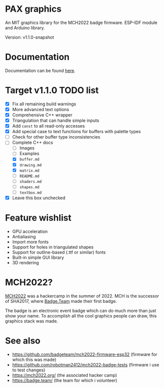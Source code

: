 # PAX graphics
An MIT graphics library for the MCH2022 badge firmware.
ESP-IDF module and Arduino library.

Version: v1.1.0-snapshot

# Documentation
Documentation can be found [here](docs).

# Target v1.1.0 TODO list
- [x] Fix all remaining build warnings
- [x] More advanced text options
- [x] Comprehensive C++ wrapper
- [x] Triangulation that can handle simple inputs
- [x] Add `const` to all read-only accesses
- [x] Add special case to text functions for buffers with palette types
- [ ] Check for other buffer type inconsistencies
- [ ] Complete C++ docs
  - [ ] Images
  - [ ] Examples
  - [x] `buffer.md`
  - [x] `drawing.md`
  - [x] `matrix.md`
  - [ ] `README.md`
  - [ ] `shaders.md`
  - [ ] `shapes.md`
  - [ ] `textbox.md`
- [x] Leave this box unchecked

# Feature wishlist
- GPU acceleration
- Antialiasing
- Import more fonts
- Support for holes in triangulated shapes
- Support for outline-based (.ttf or similar) fonts
- Built-in simple GUI library
- 3D rendering

# MCH2022?
[MCH2022](https://mch2022.org/) was a hackercamp in the summer of 2022.
MCH is the successor of SHA2017, where [Badge.Team](https://badge.team/) made their first badge.

The badge is an electronic event badge which can do much more than just show your name.
To accomplish all the cool graphics people can draw, this graphics stack was made.

# See also
- https://github.com/badgeteam/mch2022-firmware-esp32 (firmware for which this was made)
- https://github.com/robotman2412/mch2022-badge-tests (firmware i use to test changes)
- https://mch2022.org/ (the associated hacker camp)
- https://badge.team/  (the team for which i volunteer)
